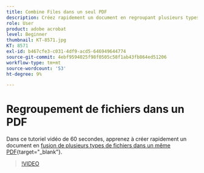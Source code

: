 ```yaml
---
title: Combine Files dans un seul PDF
description: Créez rapidement un document en regroupant plusieurs types de fichiers dans un même PDF
role: User
product: adobe acrobat
level: Beginner
thumbnail: KT-8571.jpg
KT: 8571
exl-id: b467cfe3-c031-4df9-acd5-646949644774
source-git-commit: 4ebf9594025f98f0505c58f1ab43fb864ed51206
workflow-type: tm+mt
source-wordcount: '53'
ht-degree: 9%

---
```


# Regroupement de fichiers dans un PDF

Dans ce tutoriel vidéo de 60 secondes, apprenez à créer rapidement un document en [fusion de plusieurs types de fichiers dans un même PDF](https://www.adobe.com/fr/acrobat/online/merge-pdf.html){target="_blank"}.

>[!VIDEO](https://video.tv.adobe.com/v/336361?quality=12&learn=on&hidetitle=true)
